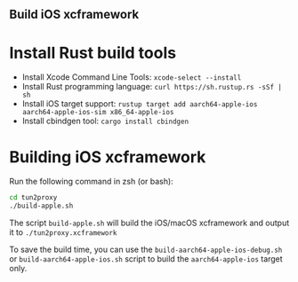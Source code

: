 Build iOS xcframework
----------------

# Install Rust build tools

- Install Xcode Command Line Tools: `xcode-select --install`
- Install Rust programming language: `curl https://sh.rustup.rs -sSf | sh`
- Install iOS target support: `rustup target add aarch64-apple-ios aarch64-apple-ios-sim x86_64-apple-ios`
- Install cbindgen tool: `cargo install cbindgen`

# Building iOS xcframework

Run the following command in zsh (or bash):
```bash
cd tun2proxy
./build-apple.sh
```

The script `build-apple.sh` will build the iOS/macOS xcframework and output it to `./tun2proxy.xcframework`

To save the build time, you can use the `build-aarch64-apple-ios-debug.sh` or `build-aarch64-apple-ios.sh` script
to build the `aarch64-apple-ios` target only.
